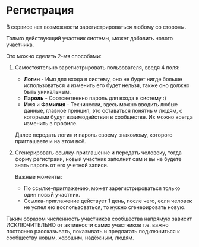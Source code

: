 Регистрация
===========

В сервисе нет возможности зарегистрироваться любому со стороны.

Только действующий участник системы, может добавить нового участника.

Это можно сделать 2-мя способами:

1. Самостоятельно зарегистрировать пользователя, введя 4 поля:
   * **Логин** - Имя для входа в систему, оно не будет нигде больше использоваться и изменить его будет нельзя, также оно должно быть уникальным.
   * **Пароль** - Соотсветвенно пароль для входа в систему :)
   * **Имя** и **Фамилия** - Технически, здесь можно вводить любые данные, главное принцип, это оставаться понятным людям, с которыми будут взаимодействия в сообществе. Их можно всегда изменить в профиле.
   
   Далее передать логин и пароль своему знакомому, которого приглашаете и на этом всё.
   
2. Сгенерировать ссылку-приглашение и передать человеку, тогда форму регистраии, новый участник заполнит сам и вы не будете знать пароль от его учетной записи.

   Важные моменты:  
   * По ссылке-приглажению, может зарегистрироваться только один новый участник. 
   * Ссылка-приглажение действует 1 день, после чего, если человек не успел ею воспользоваться, то нужно сгенерировать новую.

Таким образом численность участников сообщества напрямую зависит ИСКЛЮЧИТЕЛЬНО от активности самих участников т.е. важно постоянно рассказывать, показывать и предлагать подключиться к сообществу новым, хорошим, надёжным, людям. 
